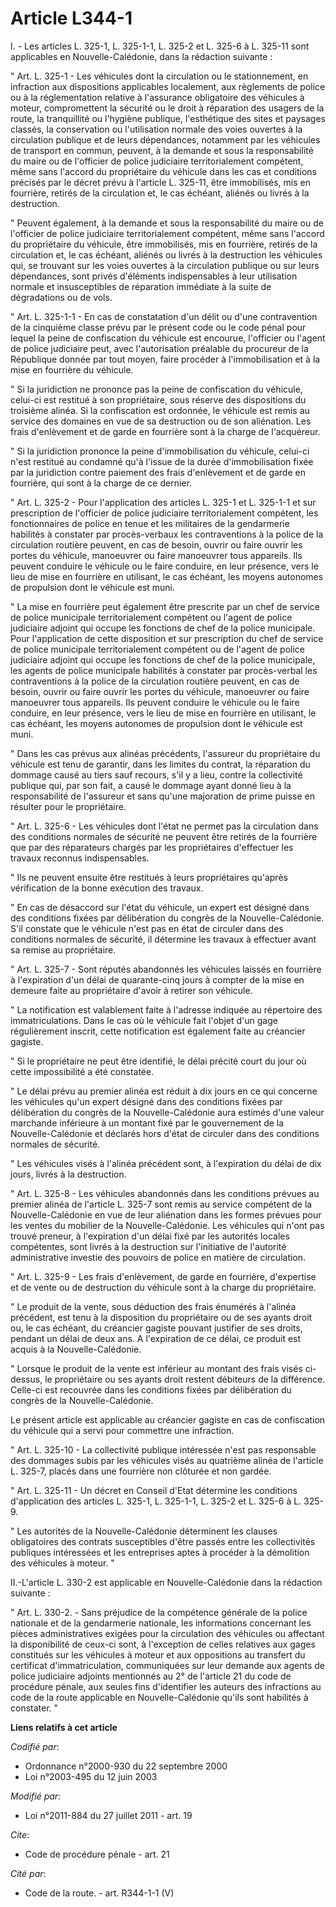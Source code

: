 # Article L344-1

I. - Les articles L. 325-1, L. 325-1-1, L. 325-2 et L. 325-6 à L. 325-11 sont applicables en Nouvelle-Calédonie, dans la
rédaction suivante : 

" Art. L. 325-1 - Les véhicules dont la circulation ou le stationnement, en infraction aux dispositions applicables
localement, aux règlements de police ou à la réglementation relative à l'assurance obligatoire des véhicules à moteur,
compromettent la sécurité ou le droit à réparation des usagers de la route, la tranquillité ou l'hygiène publique,
l'esthétique des sites et paysages classés, la conservation ou l'utilisation normale des voies ouvertes à la circulation
publique et de leurs dépendances, notamment par les véhicules de transport en commun, peuvent, à la demande et sous la
responsabilité du maire ou de l'officier de police judiciaire territorialement compétent, même sans l'accord du propriétaire
du véhicule dans les cas et conditions précisés par le décret prévu à l'article L. 325-11, être immobilisés, mis en
fourrière, retirés de la circulation et, le cas échéant, aliénés ou livrés à la destruction. 

" Peuvent également, à la demande et sous la responsabilité du maire ou de l'officier de police judiciaire territorialement
compétent, même sans l'accord du propriétaire du véhicule, être immobilisés, mis en fourrière, retirés de la circulation et,
le cas échéant, aliénés ou livrés à la destruction les véhicules qui, se trouvant sur les voies ouvertes à la circulation
publique ou sur leurs dépendances, sont privés d'éléments indispensables à leur utilisation normale et insusceptibles de
réparation immédiate à la suite de dégradations ou de vols. 

" Art. L. 325-1-1 - En cas de constatation d'un délit ou d'une contravention de la cinquième classe prévu par le présent code
ou le code pénal pour lequel la peine de confiscation du véhicule est encourue, l'officier ou l'agent de police judiciaire
peut, avec l'autorisation préalable du procureur de la République donnée par tout moyen, faire procéder à l'immobilisation et
à la mise en fourrière du véhicule. 

" Si la juridiction ne prononce pas la peine de confiscation du véhicule, celui-ci est restitué à son propriétaire, sous
réserve des dispositions du troisième alinéa. Si la confiscation est ordonnée, le véhicule est remis au service des domaines
en vue de sa destruction ou de son aliénation. Les frais d'enlèvement et de garde en fourrière sont à la charge de
l'acquéreur. 

" Si la juridiction prononce la peine d'immobilisation du véhicule, celui-ci n'est restitué au condamné qu'à l'issue de la
durée d'immobilisation fixée par la juridiction contre paiement des frais d'enlèvement et de garde en fourrière, qui sont à
la charge de ce dernier. 

" Art. L. 325-2 - Pour l'application des articles L. 325-1 et L. 325-1-1 et sur prescription de l'officier de police
judiciaire territorialement compétent, les fonctionnaires de police en tenue et les militaires de la gendarmerie habilités à
constater par procès-verbaux les contraventions à la police de la circulation routière peuvent, en cas de besoin, ouvrir ou
faire ouvrir les portes du véhicule, manoeuvrer ou faire manoeuvrer tous appareils. Ils peuvent conduire le véhicule ou le
faire conduire, en leur présence, vers le lieu de mise en fourrière en utilisant, le cas échéant, les moyens autonomes de
propulsion dont le véhicule est muni. 

" La mise en fourrière peut également être prescrite par un chef de service de police municipale territorialement compétent
ou l'agent de police judiciaire adjoint qui occupe les fonctions de chef de la police municipale. Pour l'application de cette
disposition et sur prescription du chef de service de police municipale territorialement compétent ou de l'agent de police
judiciaire adjoint qui occupe les fonctions de chef de la police municipale, les agents de police municipale habilités à
constater par procès-verbal les contraventions à la police de la circulation routière peuvent, en cas de besoin, ouvrir ou
faire ouvrir les portes du véhicule, manoeuvrer ou faire manoeuvrer tous appareils. Ils peuvent conduire le véhicule ou le
faire conduire, en leur présence, vers le lieu de mise en fourrière en utilisant, le cas échéant, les moyens autonomes de
propulsion dont le véhicule est muni. 

" Dans les cas prévus aux alinéas précédents, l'assureur du propriétaire du véhicule est tenu de garantir, dans les limites
du contrat, la réparation du dommage causé au tiers sauf recours, s'il y a lieu, contre la collectivité publique qui, par son
fait, a causé le dommage ayant donné lieu à la responsabilité de l'assureur et sans qu'une majoration de prime puisse en
résulter pour le propriétaire. 

" Art. L. 325-6 - Les véhicules dont l'état ne permet pas la circulation dans des conditions normales de sécurité ne peuvent
être retirés de la fourrière que par des réparateurs chargés par les propriétaires d'effectuer les travaux reconnus
indispensables. 

" Ils ne peuvent ensuite être restitués à leurs propriétaires qu'après vérification de la bonne exécution des travaux. 

" En cas de désaccord sur l'état du véhicule, un expert est désigné dans des conditions fixées par délibération du congrès de
la Nouvelle-Calédonie. S'il constate que le véhicule n'est pas en état de circuler dans des conditions normales de sécurité,
il détermine les travaux à effectuer avant sa remise au propriétaire. 

" Art. L. 325-7 - Sont réputés abandonnés les véhicules laissés en fourrière à l'expiration d'un délai de quarante-cinq jours
à compter de la mise en demeure faite au propriétaire d'avoir à retirer son véhicule. 

" La notification est valablement faite à l'adresse indiquée au répertoire des immatriculations. Dans le cas où le véhicule
fait l'objet d'un gage régulièrement inscrit, cette notification est également faite au créancier gagiste. 

" Si le propriétaire ne peut être identifié, le délai précité court du jour où cette impossibilité a été constatée. 

" Le délai prévu au premier alinéa est réduit à dix jours en ce qui concerne les véhicules qu'un expert désigné dans des
conditions fixées par délibération du congrès de la Nouvelle-Calédonie aura estimés d'une valeur marchande inférieure à un
montant fixé par le gouvernement de la Nouvelle-Calédonie et déclarés hors d'état de circuler dans des conditions normales de
sécurité. 

" Les véhicules visés à l'alinéa précédent sont, à l'expiration du délai de dix jours, livrés à la destruction. 

" Art. L. 325-8 - Les véhicules abandonnés dans les conditions prévues au premier alinéa de l'article L. 325-7 sont remis au
service compétent de la Nouvelle-Calédonie en vue de leur aliénation dans les formes prévues pour les ventes du mobilier de
la Nouvelle-Calédonie. Les véhicules qui n'ont pas trouvé preneur, à l'expiration d'un délai fixé par les autorités locales
compétentes, sont livrés à la destruction sur l'initiative de l'autorité administrative investie des pouvoirs de police en
matière de circulation. 

" Art. L. 325-9 - Les frais d'enlèvement, de garde en fourrière, d'expertise et de vente ou de destruction du véhicule sont à
la charge du propriétaire. 

" Le produit de la vente, sous déduction des frais énumérés à l'alinéa précédent, est tenu à la disposition du propriétaire
ou de ses ayants droit ou, le cas échéant, du créancier gagiste pouvant justifier de ses droits, pendant un délai de deux
ans. A l'expiration de ce délai, ce produit est acquis à la Nouvelle-Calédonie. 

" Lorsque le produit de la vente est inférieur au montant des frais visés ci-dessus, le propriétaire ou ses ayants droit
restent débiteurs de la différence. Celle-ci est recouvrée dans les conditions fixées par délibération du congrès de la
Nouvelle-Calédonie. 

Le présent article est applicable au créancier gagiste en cas de confiscation du véhicule qui a servi pour commettre une
infraction. 

" Art. L. 325-10 - La collectivité publique intéressée n'est pas responsable des dommages subis par les véhicules visés au
quatrième alinéa de l'article L. 325-7, placés dans une fourrière non clôturée et non gardée. 

" Art. L. 325-11 - Un décret en Conseil d'Etat détermine les conditions d'application des articles L. 325-1, L. 325-1-1, L.
325-2 et L. 325-6 à L. 325-9. 

" Les autorités de la Nouvelle-Calédonie déterminent les clauses obligatoires des contrats susceptibles d'être passés entre
les collectivités publiques intéressées et les entreprises aptes à procéder à la démolition des véhicules à moteur. " 

II.-L'article L. 330-2 est applicable en Nouvelle-Calédonie dans la rédaction suivante : 

" Art. L. 330-2. - Sans préjudice de la compétence générale de la police nationale et de la gendarmerie nationale, les
informations concernant les pièces administratives exigées pour la circulation des véhicules ou affectant la disponibilité de
ceux-ci sont, à l'exception de celles relatives aux gages constitués sur les véhicules à moteur et aux oppositions au
transfert du certificat d'immatriculation, communiquées sur leur demande aux agents de police judiciaire adjoints mentionnés
au 2° de l'article 21 du code de procédure pénale, aux seules fins d'identifier les auteurs des infractions au code de la
route applicable en Nouvelle-Calédonie qu'ils sont habilités à constater. "

**Liens relatifs à cet article**

_Codifié par_:

  - Ordonnance n°2000-930 du 22 septembre 2000
  - Loi n°2003-495 du 12 juin 2003

_Modifié par_:

  - Loi n°2011-884 du 27 juillet 2011 - art. 19

_Cite_:

  - Code de procédure pénale - art. 21

_Cité par_:

  - Code de la route. - art. R344-1-1 (V)

